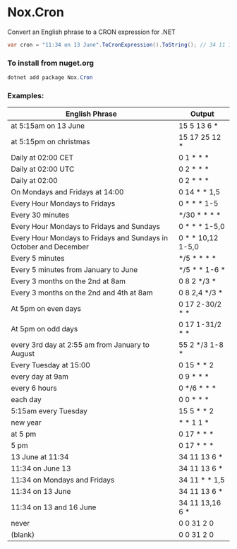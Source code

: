 # Nox.Cron
Convert an English phrase to a CRON expression for .NET

```csharp
var cron = "11:34 on 13 June".ToCronExpression().ToString(); // 34 11 13 6 *
```

### To install from nuget.org
```powershell
dotnet add package Nox.Cron
```

### Examples:
English Phrase |Output
-|-
at 5:15am on 13 June|15 5 13 6 *
at 5:15pm on christmas|15 17 25 12 *
Daily at 02:00 CET|0 1 * * *
Daily at 02:00 UTC|0 2 * * *
Daily at    02:00 |0 2 * * *
On Mondays and Fridays at 14:00|0 14 * * 1,5
Every Hour Mondays to Fridays|0 * * * 1-5
Every 30 minutes|*/30 * * * *
Every Hour Mondays to Fridays and Sundays|0 * * * 1-5,0
Every Hour Mondays to Fridays and Sundays in October and December|0 * * 10,12 1-5,0
Every 5 minutes|*/5 * * * *
Every 5 minutes from January to June|*/5 * * 1-6 *
Every 3 months on the 2nd at 8am|0 8 2 */3 *
Every 3 months on the 2nd and 4th at 8am|0 8 2,4 */3 *
At 5pm on even days|0 17 2-30/2 * *
At 5pm on odd days|0 17 1-31/2 * *
every 3rd day at 2:55 am from January to August|55 2 */3 1-8 *
Every Tuesday at 15:00|0 15 * * 2
every day at 9am|0 9 * * *
every 6 hours|0 */6 * * *
each day|0 0 * * *
5:15am every Tuesday|15 5 * * 2
new year|* * 1 1 *
at 5 pm|0 17 * * *
5 pm|0 17 * * *
13 June at 11:34|34 11 13 6 *
11:34 on June 13|34 11 13 6 *
11:34 on Mondays and Fridays|34 11 * * 1,5
11:34 on 13 June|34 11 13 6 *
11:34 on 13 and 16 June|34 11 13,16 6 *
never|0 0 31 2 0
(blank)|0 0 31 2 0
